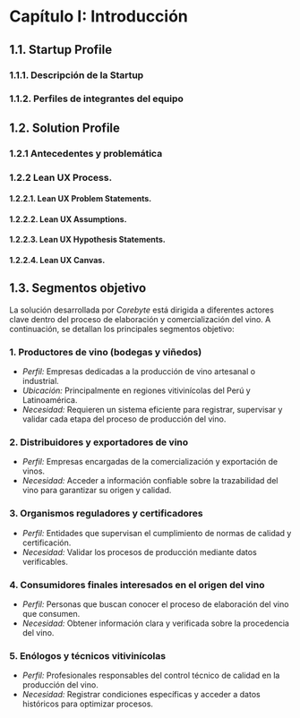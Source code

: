 # Capítulo I: Introducción

## 1.1. Startup Profile

### 1.1.1. Descripción de la Startup

### 1.1.2. Perfiles de integrantes del equipo


## 1.2. Solution Profile

### 1.2.1 Antecedentes y problemática

### 1.2.2 Lean UX Process.

#### 1.2.2.1. Lean UX Problem Statements.

#### 1.2.2.2. Lean UX Assumptions.

#### 1.2.2.3. Lean UX Hypothesis Statements.

#### 1.2.2.4. Lean UX Canvas.

## 1.3. Segmentos objetivo

La solución desarrollada por *Corebyte* está dirigida a diferentes actores clave dentro del proceso de elaboración y comercialización del vino. A continuación, se detallan los principales segmentos objetivo:

### 1. Productores de vino (bodegas y viñedos)
- *Perfil:* Empresas dedicadas a la producción de vino artesanal o industrial.
- *Ubicación:* Principalmente en regiones vitivinícolas del Perú y Latinoamérica.
- *Necesidad:* Requieren un sistema eficiente para registrar, supervisar y validar cada etapa del proceso de producción del vino.

### 2. Distribuidores y exportadores de vino
- *Perfil:* Empresas encargadas de la comercialización y exportación de vinos.
- *Necesidad:* Acceder a información confiable sobre la trazabilidad del vino para garantizar su origen y calidad.

### 3. Organismos reguladores y certificadores
- *Perfil:* Entidades que supervisan el cumplimiento de normas de calidad y certificación.
- *Necesidad:* Validar los procesos de producción mediante datos verificables.

### 4. Consumidores finales interesados en el origen del vino
- *Perfil:* Personas que buscan conocer el proceso de elaboración del vino que consumen.
- *Necesidad:* Obtener información clara y verificada sobre la procedencia del vino.

### 5. Enólogos y técnicos vitivinícolas
- *Perfil:* Profesionales responsables del control técnico de calidad en la producción del vino.
- *Necesidad:* Registrar condiciones específicas y acceder a datos históricos para optimizar procesos.
